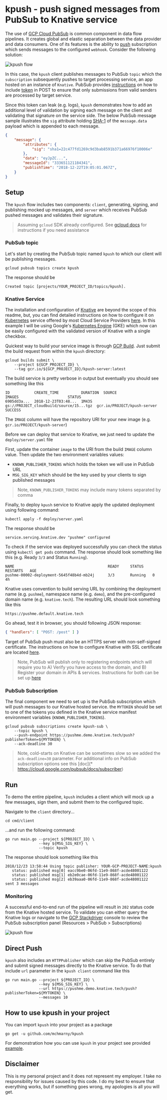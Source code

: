 # kpush - push signed messages from PubSub to Knative service

The use of [GCP Cloud PubSub](https://cloud.google.com/pubsub/) is common component in data flow pipelines. It creates global and elastic separation between the data provider and data consumers. One of its features is the ability to [push](https://cloud.google.com/pubsub/docs/push) subscription which sends messages to the configured `webhook`. Consider the following solution:

![kpush flow](img/kpush-flow.png)

In this case, the `kpush` client publishes messages to PubSub `topic` which the `subscription` subsequently pushes to target processing service, an app hosted on an instance of `Knative`. PubSub provides [instructions](https://cloud.google.com/pubsub/docs/push) on how to include [token](https://cloud.google.com/pubsub/docs/faq#security) in POST to ensure that only submissions from valid senders are processed by target service.

Since this token can leak (e.g. logs), `kpush` demonstrates how to add an additional level of validation by signing each message on the client and validating that signature on the service side. The below PubSub message sample illustrates the `sig` attribute holding [SHA-1](https://en.wikipedia.org/wiki/SHA-1) of the `message.data` payload which is appended to each message.

```json
{
    "message": {
        "attributes": {
            "sig": "sha1=22c477fd1269c9d3bab8591b371a66976f10006e"
        },
        "data": "eyJpZC...",
        "messageId": "333651121184341",
        "publishTime": "2018-12-22T19:05:01.067Z",
    }
}
```

## Setup

The `kpush` flow includes two components: `client`, generating, signing, and publishing mocked up messages, and `server` which receives PubSub pushed messages and validates their signature.

> Assuming `gcloud` SDK already configured. See [gcloud docs](https://cloud.google.com/sdk/gcloud/) for instructions if you need assistance

### PubSub topic

Let's start by creating the PubSub topic named `kpush` to which our client will be publishing messages.

```shell
gcloud pubsub topics create kpush
```

The response should be

```shell
Created topic [projects/YOUR_PROJECT_ID/topics/kpush].
```

### Knative Service

The installation and configuration of [Knative](https://github.com/knative) are beyond the scope of this readme, but, you can find detailed instructions on how to configure it on [Kubernetes](https://kubernetes.io/) service offered by most Cloud Service Providers [here](https://github.com/knative/docs/tree/master/install). In this example I will be using Google's [Kubernetes Engine](https://cloud.google.com/kubernetes-engine/) (GKE) which now can be easily configured with the validated version of Knative with a single checkbox.

Quickest way to build your service image is through [GCP Build](https://cloud.google.com/cloud-build/). Just submit the build request from within the `kpush` directory:

```shell
gcloud builds submit \
    --project ${GCP_PROJECT_ID} \
	--tag gcr.io/${GCP_PROJECT_ID}/kpush-server:latest
```

The build service is pretty verbose in output but eventually you should see something like this

```shell
ID           CREATE_TIME          DURATION  SOURCE                                   IMAGES                      STATUS
6905dd3a...  2018-12-23T03:48...  1M43S     gs://PROJECT_cloudbuild/source/15...tgz  gcr.io/PROJECT/kpush-server SUCCESS
```

The `IMAGE` column will have the repository URI for your new image (e.g. `gcr.io/PROJECT/kpush-server`)

Before we can deploy that service to Knative, we just need to update the `deploy/server.yaml` file

First, update the container `image` to the URI from the build `IMAGE` column value. Then update the two environment variables values:

* `KNOWN_PUBLISHER_TOKENS` which holds the token we will use in PubSub URL
* `MSG_SIG_KEY` which should be the key used by your clients to sign published messages

> Note, `KNOWN_PUBLISHER_TOKENS` may include many tokens separated by comma

Finally, to deploy `kpush` service to Knative apply the updated deployment using following command:

```shell
kubectl apply -f deploy/server.yaml
```

The response should be

```shell
service.serving.knative.dev "pushme" configured
```

To check if the service was deployed successfully you can check the status using `kubectl get pods` command. The response should look something like this (e.g. Ready `3/3` and Status `Running`).

```shell
NAME                                          READY     STATUS    RESTARTS   AGE
pushme-00002-deployment-5645f48b4d-mb24j      3/3       Running   0          4h
```

Knative uses convention to build serving URL by combining the deployment name (e.g. `pushme`), namespace name (e.g. `demo`), and the pre-configured domain name (e.g. `knative.tech`). The resulting URL should look something like this

```shell
https://pushme.default.knative.tech
```

Go ahead, test it in browser, you should following JSON response:

```json
{ "handlers": [ "POST: /post" ] }
```

Target of PubSub push must also be an HTTPS server with non-self-signed certificate. The instructions on how to configure Knative with SSL certificate are located [here](https://github.com/knative/docs/blob/master/serving/using-an-ssl-cert.md).

> Note, PubSub will publish only to registering endpoints which will require you to A) Verify you have access to the domain, and B) Register your domain in APIs & services. Instructions for both can be set up [here](https://cloud.google.com/pubsub/docs/push)

### PubSub Subscription

The final component we need to set up is the PubSub subscription which will push messages to our Knative hosted service. the `MYTOKEN` should be set to one of the tokens you defined in the Knative service manifest environment variables (`KNOWN_PUBLISHER_TOKENS`).

```shell
gcloud pubsub subscriptions create kpush-sub \
    --topic kpush \
    --push-endpoint https://pushme.demo.knative.tech/push?publisherToken=${MYTOKEN} \
    --ack-deadline 30
```

> Note, cold-starts on Knative can be sometimes slow so we added the `ack-deadline=30` parameter. For additional info on PubSub subscription options see this [doc](* https://cloud.google.com/pubsub/docs/subscriber)


## Run

To demo the entire pipeline, `kpush` includes a client which will mock up a few messages, sign them, and submit them to the configured topic.

Navigate to the `client` directory...

```shell
cd cmd/client
```

...and run the following command:

```shell
go run main.go --project ${PROJECT_ID} \
               --key ${MSG_SIG_KEY} \
               --topic kpush
```

The response should look something like this

```shell
2018/12/23 13:58:44 Using topic publisher: YOUR-GCP-PROJECT-NAME:kpush
   status: published msg[0] eacc9be0-06fd-11e9-868f-acde48001122
   status: published msg[1] eb2e0cae-06fd-11e9-868f-acde48001122
   status: published msg[2] eb39aaa0-06fd-11e9-868f-acde48001122
sent 3 messages
```

### Monitoring

A successful end-to-end run of the pipeline will result in `202` status code from the Knative hosted service. To validate you can either query the Knative logs or navigate to the [GCP Stackdriver](https://cloud.google.com/stackdriver/) console to review the PubSub subscription panel (Resources > PubSub > Subscriptions)

![kpush flow](img/kpush-chart.png)

## Direct Push

`kpush` also includes an `HTTPPublisher` which can skip the PubSub entirely and submit signed messages directly to the Knative service. To do that include `url` parameter in the `kpush client` command like this

```shell
go run main.go --project ${PROJECT_ID} \
               --key ${MSG_SIG_KEY} \
               --url https://pushme.demo.knative.tech/push?publisherToken=${MYTOKEN} \
               --messages 10
```

## How to use kpush in your project

You can import `kpush` into your project as a package

```shell
go get -u github.com/mchmarny/kpush
```

For demonstration how you can use `kpush` in your project see provided [example](https://github.com/mchmarny/kpush/blob/master/example/main.go).

## Disclaimer

This is my personal project and it does not represent my employer. I take no responsibility for issues caused by this code. I do my best to ensure that everything works, but if something goes wrong, my apologies is all you will get.

